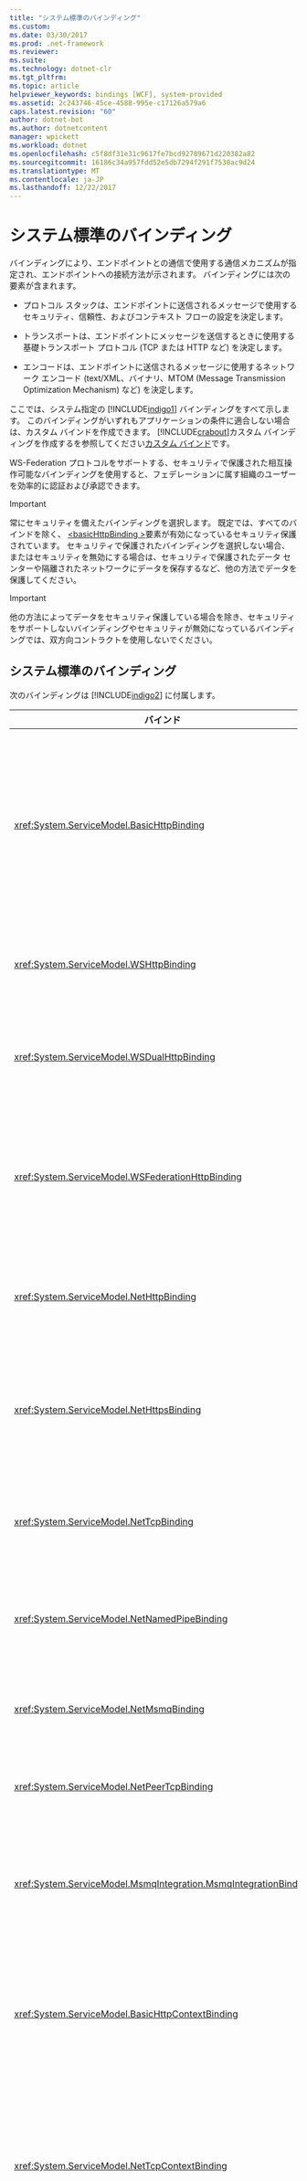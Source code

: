 ```yaml
---
title: "システム標準のバインディング"
ms.custom: 
ms.date: 03/30/2017
ms.prod: .net-framework
ms.reviewer: 
ms.suite: 
ms.technology: dotnet-clr
ms.tgt_pltfrm: 
ms.topic: article
helpviewer_keywords: bindings [WCF], system-provided
ms.assetid: 2c243746-45ce-4588-995e-c17126a579a6
caps.latest.revision: "60"
author: dotnet-bot
ms.author: dotnetcontent
manager: wpickett
ms.workload: dotnet
ms.openlocfilehash: c5f8df31e31c9617fe7bcd92789671d220382a82
ms.sourcegitcommit: 16186c34a957fdd52e5db7294f291f7530ac9d24
ms.translationtype: MT
ms.contentlocale: ja-JP
ms.lasthandoff: 12/22/2017
---
```

# <a name="system-provided-bindings"></a>システム標準のバインディング
バインディングにより、エンドポイントとの通信で使用する通信メカニズムが指定され、エンドポイントへの接続方法が示されます。 バインディングには次の要素が含まれます。  
  
-   プロトコル スタックは、エンドポイントに送信されるメッセージで使用するセキュリティ、信頼性、およびコンテキスト フローの設定を決定します。  
  
-   トランスポートは、エンドポイントにメッセージを送信するときに使用する基礎トランスポート プロトコル (TCP または HTTP など) を決定します。  
  
-   エンコードは、エンドポイントに送信されるメッセージに使用するネットワーク エンコード (text/XML、バイナリ、MTOM (Message Transmission Optimization Mechanism) など) を決定します。  
  
 ここでは、システム指定の [!INCLUDE[indigo1](../../../includes/indigo1-md.md)] バインディングをすべて示します。 このバインディングがいずれもアプリケーションの条件に適合しない場合は、カスタム バインドを作成できます。 [!INCLUDE[crabout](../../../includes/crabout-md.md)]カスタム バインディングを作成するを参照してください[カスタム バインド](../../../docs/framework/wcf/extending/custom-bindings.md)です。  
  
 WS-Federation プロトコルをサポートする、セキュリティで保護された相互操作可能なバインディングを使用すると、フェデレーションに属す組織のユーザーを効率的に認証および承認できます。  
  
> [!IMPORTANT]
>  常にセキュリティを備えたバインディングを選択します。 既定では、すべてのバインドを除く、 [ \<basicHttpBinding >](../../../docs/framework/configure-apps/file-schema/wcf/basichttpbinding.md)要素が有効になっているセキュリティ保護されています。 セキュリティで保護されたバインディングを選択しない場合、またはセキュリティを無効にする場合は、セキュリティで保護されたデータ センターや隔離されたネットワークにデータを保存するなど、他の方法でデータを保護してください。  
  
> [!IMPORTANT]
>  他の方法によってデータをセキュリティ保護している場合を除き、セキュリティをサポートしないバインディングやセキュリティが無効になっているバインディングでは、双方向コントラクトを使用しないでください。  
  
## <a name="system-provided-bindings"></a>システム標準のバインディング  
 次のバインディングは [!INCLUDE[indigo2](../../../includes/indigo2-md.md)] に付属します。  
  
|バインド|構成要素|説明|  
|-------------|---------------------------|-----------------|  
|<xref:System.ServiceModel.BasicHttpBinding>|[\<basicHttpBinding >](../../../docs/framework/configure-apps/file-schema/wcf/basichttpbinding.md)|ASP.NET Web サービス (ASMX) ベースのサービスなど、WS-Basic Profile に適合する Web サービスとの通信に適したバインディング。 このバインディングはトランスポートとして HTTP を、既定のメッセージ エンコーディングとして text/XML を使用します。|  
|<xref:System.ServiceModel.WSHttpBinding>|[\<wsHttpBinding >](../../../docs/framework/configure-apps/file-schema/wcf/wshttpbinding.md)|二重のサービス コントラクト以外に適した、セキュリティで保護された相互操作可能なバインディング。|  
|<xref:System.ServiceModel.WSDualHttpBinding>|[\<wsDualHttpBinding >](../../../docs/framework/configure-apps/file-schema/wcf/wsdualhttpbinding.md)|二重のサービス コントラクト、または SOAP 中継局を介しての通信に適した、セキュリティで保護された相互操作可能なバインディング。|  
|<xref:System.ServiceModel.WSFederationHttpBinding>|[\<wsFederationHttpBinding >](../../../docs/framework/configure-apps/file-schema/wcf/wsfederationhttpbinding.md)|フェデレーションに属す組織のユーザーを効率的に認証および承認できる WS-Federation プロトコルをサポートする、セキュリティで保護された相互操作可能なバインディング。|  
|<xref:System.ServiceModel.NetHttpBinding>|\<netHttpBinding >|HTTP や WebSocket のサービスを使用するように設計され、既定ではバイナリ エンコードを使用するバインディング。|  
|<xref:System.ServiceModel.NetHttpsBinding>|\<netHttpsBinding >|HTTP や WebSocket のサービスを使用するように設計され、既定ではバイナリ エンコードを使用するセキュリティで保護されたバインディング。|  
|<xref:System.ServiceModel.NetTcpBinding>|[\<netTcpBinding >](../../../docs/framework/configure-apps/file-schema/wcf/nettcpbinding.md)|[!INCLUDE[indigo2](../../../includes/indigo2-md.md)] アプリケーション間での複数コンピューターの通信に適した、セキュリティで保護された最適バインディング。|  
|<xref:System.ServiceModel.NetNamedPipeBinding>|[\<netNamedPipeBinding >](../../../docs/framework/configure-apps/file-schema/wcf/netnamedpipebinding.md)|[!INCLUDE[indigo2](../../../includes/indigo2-md.md)] アプリケーション間でのコンピューター通信に適した、セキュリティで保護された信頼できる最適バインディング。|  
|<xref:System.ServiceModel.NetMsmqBinding>|[\<netMsmqBinding >](../../../docs/framework/configure-apps/file-schema/wcf/netmsmqbinding.md)|[!INCLUDE[indigo2](../../../includes/indigo2-md.md)] アプリケーション間での複数コンピューターの通信に適した、キューに置かれたバインディング。|  
|<xref:System.ServiceModel.NetPeerTcpBinding>|[\<netPeerTcpBinding >](../../../docs/framework/configure-apps/file-schema/wcf/netpeertcpbinding.md)|セキュリティで保護された、複数のコンピューター通信を可能にするバインディング。|  
|<xref:System.ServiceModel.MsmqIntegration.MsmqIntegrationBinding>|[\<msmqIntegrationBinding >](../../../docs/framework/configure-apps/file-schema/wcf/msmqintegrationbinding.md)|[!INCLUDE[indigo2](../../../includes/indigo2-md.md)] アプリケーションとメッセージ キュー (MSMQ: Message Queuing) アプリケーション間のコンピューター間通信に適したバインディング。|  
|<xref:System.ServiceModel.BasicHttpContextBinding>|[\<basicHttpContextBinding >](../../../docs/framework/configure-apps/file-schema/wcf/basichttpcontextbinding.md)|WS-Basic Profile に適合する Web サービスとの通信に適したバインディング。このバインディングでは、HTTP クッキーを使用してコンテキストを交換できるようになります。|  
|<xref:System.ServiceModel.NetTcpContextBinding>|[\<netTcpContextBinding >](../../../docs/framework/configure-apps/file-schema/wcf/nettcpcontextbinding.md)|[!INCLUDE[indigo2](../../../includes/indigo2-md.md)] アプリケーション間での複数コンピューターの通信に適した、セキュリティで保護された最適バインディング。このバインディングでは、SOAP ヘッダーを使用してコンテキストを交換できるようになります。|  
|<xref:System.ServiceModel.WebHttpBinding>|[\<webHttpBinding >](../../../docs/framework/configure-apps/file-schema/wcf/webhttpbinding.md)|SOAP メッセージではなく、HTTP 要求を介して公開される [!INCLUDE[indigo2](../../../includes/indigo2-md.md)] Web サービスのエンドポイントを構成するために使用されるバインディング。|  
|<xref:System.ServiceModel.WSHttpContextBinding>|[\<wsHttpContextBinding >](../../../docs/framework/configure-apps/file-schema/wcf/wshttpcontextbinding.md)|セキュリティで保護されたと |<xref:System.ServiceModel.UdpBinding>|\<udpBinding >|単純なメッセージを複数のクライアントに同時に送信するために使用されるバインディング。|  
  
 各システム指定のバインディングの機能を次の表に示します。 各バインディングをこの表の列に示します。機能とその説明は 2 番目の表の行に示します。 次の表に、使用されるバインディングの省略形のキーを示します。 バインディングを選択するには、必要な行の機能がすべて含まれる列を調べます。  
  
|バインド|相互運用性|セキュリティ (既定)|セッション<br /><br /> (既定)|トランザクション|二重|エンコード (かっこ内は既定値)|ストリーム<br /><br /> (既定)|  
|-------------|----------------------|--------------------------|-----------------------------|------------------|------------|--------------------------|-------------------------------|  
|<xref:System.ServiceModel.BasicHttpBinding>|Basic Profile 1.1|(なし)、トランスポート、メッセージ、混在|(なし)|(なし)|N/A|テキスト、(MTOM)|[はい]<br /><br /> (buffered)|  
|<xref:System.ServiceModel.WSHttpBinding>|WS|トランスポート、(メッセージ)、混在|(なし)、信頼できるセッション、セキュリティ保護されたセッション|(なし)、あり|N/A|(テキスト)、MTOM|×|  
|<xref:System.ServiceModel.WSDualHttpBinding>|WS|(メッセージ)、なし|(信頼できるセッション)、セキュリティ保護されたセッション|(なし)、あり|[はい]|(テキスト)、MTOM|×|  
|<xref:System.ServiceModel.WSFederationHttpBinding>|WS-Federation|(メッセージ)、混在、なし|(なし)、信頼できるセッション、セキュリティ保護されたセッション|(なし)、あり|×|(テキスト)、MTOM|×|  
|<xref:System.ServiceModel.NetHttpBinding>|.NET|(なし)、トランスポート、メッセージ、TransportWithMessageCredential、TransportCredentialOnly|下記のメモを参照|なし|下記のメモを参照|(バイナリ)、テキスト、MTOM|〇 (バッファリング)|  
|<xref:System.ServiceModel.NetHttpsBinding>|.NET|(トランスポート)、TransportWithMessageCredential|下記のメモを参照|なし|下記のメモを参照|(バイナリ)、テキスト、MTOM|〇 (バッファリング)|  
|<xref:System.ServiceModel.NetTcpBinding>|.NET|(トランスポート)、メッセージ、なし、混在|(トランスポート)、信頼できるセッション、セキュリティ保護されたセッション|(なし)、あり|[はい]|2 項|[はい]<br /><br /> (buffered)|  
|<xref:System.ServiceModel.NetNamedPipeBinding>|.NET|(トランスポート)、なし|なし、(トランスポート)|(なし)、あり|[はい]|2 項|[はい]<br /><br /> (buffered)|  
|<xref:System.ServiceModel.NetMsmqBinding>|.NET|メッセージ、(トランスポート)、なし|(なし)、トランスポート|なし、(あり)|×|2 項|×|  
|<xref:System.ServiceModel.NetPeerTcpBinding>|Peer|(トランスポート)|(なし)|(なし)|[はい]||×|  
|<xref:System.ServiceModel.MsmqIntegration.MsmqIntegrationBinding>|MSMQ|(トランスポート)|(なし)|なし、(あり)|N/A|N/A|×|  
|<xref:System.ServiceModel.BasicHttpContextBinding>|Basic Profile 1.1|(なし)、トランスポート、メッセージ、混在|(なし)|(なし)|N/A|テキスト、(MTOM)|[はい]<br /><br /> (buffered)|  
|<xref:System.ServiceModel.NetTcpContextBinding>|.NET|(トランスポート)、メッセージ、なし、混在|(トランスポート)、信頼できるセッション、セキュリティ保護されたセッション|(なし)、あり|[はい]|2 項|[はい]<br /><br /> (buffered)|  
|<xref:System.ServiceModel.WSHttpContextBinding>|WS|トランスポート、(メッセージ)、混在|(なし)、信頼できるセッション、セキュリティ保護されたセッション|(なし)、あり|N/A|テキスト、(MTOM)|×|  
|<xref:System.ServiceModel.UdpBinding>|.NET**注:**相互運用性は、このバインディングを実装する標準の over UDP の SOAP 仕様を実装することによって実現できます。|(なし)|(なし)|(なし)|N/A|(テキスト)|×|  
  
> [!IMPORTANT]
>  <xref:System.ServiceModel.NetHttpBinding> は、HTTP や WebSocket のサービスを使用するために設計されたバインドで、既定ではバイナリ エンコードを使用します。 <xref:System.ServiceModel.NetHttpBinding> は、要求-応答コントラクトと双方向コントラクトのどちらで使用されているかを検出し、一致するように動作を変更します。要求-応答には HTTP、双方向には WebSocket を使用します。 使用してこの動作をオーバーライドすることができます、 <!--zz <xref:System.ServiceModel.NetHttpBinding.WebSocketTransportUsage%2A>--> `System.ServiceModel.NetHttpBinding.WebSocketTransportUsage`バインディング: - 許可されているこの既定値は、前述のように動作します。NotAllowed - この Websocket が使用されないようにします。 この設定で二重のコントラクトを使用しようとして、例外が発生します。必要な - Websocket が要求/応答コントラクトに対しても使用されるようにします。 NetHttpBinding では、HTTP モードと WebSocket モードの両方で信頼できるセッションをサポートしています。 WebSocket モードでは、セッションがトランスポートによって提供されます。  
  
 次の表では、前の表に示された機能について説明します。  
  
|機能|説明|  
|-------------|-----------------|  
|相互運用性の種類|バインディングによる相互操作を可能にするプロトコルまたはテクノロジに名前を付けます。|  
|セキュリティ|チャネルをセキュリティで保護する方法を指定します。<br /><br /> -なし:、SOAP メッセージ セキュリティ保護されていないと、クライアントが認証されていません。<br />トランスポート: セキュリティ要件はトランスポート層で満たされます。<br />-メッセージ: セキュリティ要件はメッセージ層で満たされます。<br />混合: 要求が実行されます。 メッセージです。整合性と機密性の要件はトランスポート層で満たされます。|  
|セッション|このバインディングでセッション コントラクトをサポートするかどうかを指定します。|  
|トランザクション|トランザクションが有効かどうかを指定します。|  
|二重|二重のコントラクトがサポートされているかどうかを指定します。 この機能はバインディングでセッションをサポートする必要があることに注意してください。|  
|エンコード|メッセージのネットワーク上での形式を指定します。 次の値を使用できます。<br /><br /> テキスト。 たとえば utf-8 です。<br />-バイナリ<br />メッセージ転送の最適化メカニズム (MTOM): SOAP エンベロープのコンテキスト内でのバイナリの XML 要素を効率的にエンコードするためのメソッドです。|  
|ストリーム|受信メッセージおよび送信メッセージに対してストリーミングをサポートするかどうかを指定します。 バインディングで `TransferMode` プロパティを使用して値を設定します。 次の値を使用できます。<br /><br /> -   <xref:System.ServiceModel.TransferMode.Buffered>: 要求メッセージと応答メッセージを共にバッファリングします。<br />-   <xref:System.ServiceModel.TransferMode.Streamed>: 要求メッセージと応答メッセージを共にストリーミングします。<br />-   <xref:System.ServiceModel.TransferMode.StreamedRequest>: 要求メッセージをストリーミングし、応答メッセージをバッファーします。<br />-   <xref:System.ServiceModel.TransferMode.StreamedResponse>: 要求メッセージをバッファーし、応答メッセージをストリーミングします。|  
  
## <a name="see-also"></a>参照  
 [エンドポイントの作成の概要](../../../docs/framework/wcf/endpoint-creation-overview.md)  
 [サービスとクライアントを構成するためのバインディングの使用](../../../docs/framework/wcf/using-bindings-to-configure-services-and-clients.md)  
 [基本的な WCF プログラミング](../../../docs/framework/wcf/basic-wcf-programming.md)
